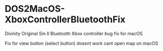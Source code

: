 # DOS2MacOS-XboxControllerBluetoothFix
Divinity Original Sin II Bluetooth Xbox controller bug fix for macOS


Fix for view button (select button) doesnt work cant open map on macOS
